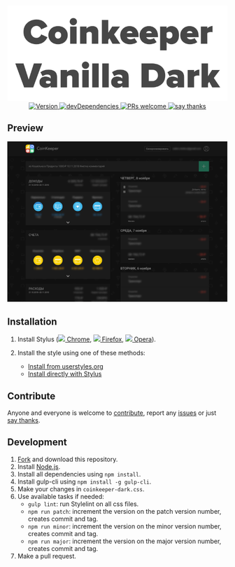 <p align="center">
  <img alt="logo" src="./images/logo.png" width="580">
  <br>
  <a href="https://github.com/VChet/Coinkeeper-Vanilla-Dark/tags">
    <img src="https://img.shields.io/github/tag/VChet/Coinkeeper-Vanilla-Dark.svg?label=version" alt="Version">
  </a>
  <a href="https://david-dm.org/VChet/Coinkeeper-Vanilla-Dark?type=dev">
    <img src="https://img.shields.io/david/dev/StylishThemes/GitHub-Dark.svg?label=devDependencies" alt="devDependencies">
  </a>
  <a href="http://makeapullrequest.com">
    <img src="https://img.shields.io/badge/PRs-welcome-brightgreen.svg" alt="PRs welcome">
  </a>
  <a href="https://saythanks.io/to/VChet">
    <img src="https://img.shields.io/badge/say-thanks-B9B384.svg" alt="say thanks">
  </a>
</p>

## Preview
![](./images/screenshots/preview.png)

## Installation
1. Install Stylus
([<img src="https://raw.githubusercontent.com/alrra/browser-logos/master/src/chrome/chrome_16x16.png" /> Chrome](https://chrome.google.com/webstore/detail/stylus/clngdbkpkpeebahjckkjfobafhncgmne),
[<img src="https://raw.githubusercontent.com/alrra/browser-logos/master/src/firefox/firefox_16x16.png" /> Firefox](https://addons.mozilla.org/en-US/firefox/addon/styl-us/),
[<img src="https://raw.githubusercontent.com/alrra/browser-logos/master/src/opera/opera_16x16.png" /> Opera](https://addons.opera.com/en-gb/extensions/details/stylus/)).

1. Install the style using one of these methods:<br>
   * [Install from userstyles.org](https://userstyles.org/styles/165830)
   * [Install directly with Stylus](https://github.com/VChet/Coinkeeper-Vanilla-Dark/raw/master/coinkeeper-dark.user.css)

## Contribute
Anyone and everyone is welcome to [contribute](https://github.com/VChet/Coinkeeper-Vanilla-Dark/pulls), report any [issues](https://github.com/VChet/Coinkeeper-Vanilla-Dark/issues) or just [say thanks](https://saythanks.io/to/VChet).

## Development
1. [Fork](https://github.com/VChet/Coinkeeper-Vanilla-Dark/fork) and download this repository.
1. Install [Node.js](https://nodejs.org/).
1. Install all dependencies using `npm install`.
1. Install gulp-cli using `npm install -g gulp-cli`.
1. Make your changes in `coinkeeper-dark.css`.
1. Use available tasks if needed:
   * `gulp lint`: run Stylelint on all css files.
   * `npm run patch`: increment the version on the patch version number, creates commit and tag.
   * `npm run minor`: increment the version on the minor version number, creates commit and tag.
   * `npm run major`: increment the version on the major version number, creates commit and tag.
7. Make a pull request.
